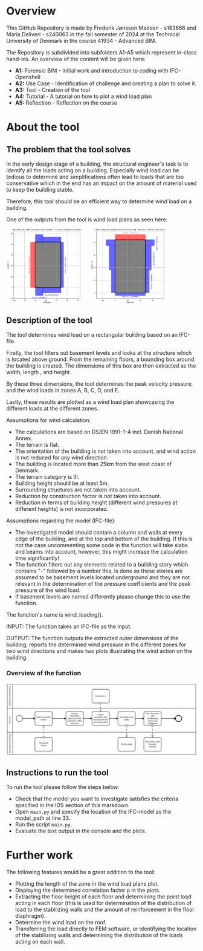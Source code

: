 # Overview

This GitHub Repository is made by Frederik Jønsson Madsen - s183666 and Maria 
Deliveri - s240063 in the fall semester of 2024 at the Technical University
of Denmark in the course 41934 - Advanced BIM.

The Repository is subdivided into subfolders A1-A5 which represent in-class hand-ins.
An overview of the content will be given here:

- **A1:** Forensic BIM - Initial work and introduction to coding with IFC-Openshell
- **A2:** Use Case - Identification of challenge and creating a plan to solve it.
- **A3:** Tool - Creation of the tool
- **A4:** Tutorial - A tutorial on how to plot a wind load plan
- **A5:** Reflection - Reflection on the course

# About the tool
## The problem that the tool solves

In the early design stage of a building, the structural engineer's task is to 
identify all the loads acting on a building. Especially wind load can be tedious 
to determine and simplifications often lead to loads that are too conservative
which in the end has an impact on the amount of material used to keep the 
building stable. 

Therefore, this tool should be an efficient way to determine wind load on a
building. <br>

One of the outputs from the tool is wind load plans as seen here:

<div style="display: flex; gap: 20px;">
  <img src="https://github.com/FrederikJM/BIManalyst_g_28/blob/main/A4/Figure%20x.png" alt="Image 1" style="width: 40%;">
  <img src="https://github.com/FrederikJM/BIManalyst_g_28/blob/main/A4/Figure%20y.png" alt="Image 2" style="width: 40%;">
</div>


## Description of the tool
The tool determines wind load on a rectangular building based on an IFC-file.

Firstly, the tool filters out basement levels and looks at the structure which is
located above ground. From the remaining floors, a bounding box around the building
is created. The dimensions of this box are then extracted as the width, length 
, and height.

By these three dimensions, the tool determines the peak velocity pressure, and
the wind loads in zones A, B, C, D, and E.

Lastly, these results are plotted as a wind load plan showcasing the different
loads at the different zones.


Assumptions for wind calculation:
- The calculations are based on DS/EN 1991-1-4 incl. Danish National Annex.
- The terrain is flat.
- The orientation of the building is not taken into account, and wind action is
  not reduced for any wind direction.
- The building is located more than 25km from the west coast of Denmark.
- The terrain category is III.
- Building height should be at least 5m.
- Surrounding structures are not taken into account.
- Reduction by construction factor is not taken into account.
- Reduction in terms of building height (different wind pressures at different 
  heights) is not incorporated.


Assumptions regarding the model (IFC-file):
- The investigated model should contain a column and walls at every edge of the building, 
  and at the top and bottom of the building. If this is not the case uncommenting some
  code in the function will take slabs and beams into account, however, 
  this might increase the calculation time significantly!
- The function filters out any elements related to a building story which
  contains "-" followed by a number this, is done as these stories are 
  assumed to be basement levels located underground and they are not
  relevant in the determination of the pressure coefficients and the peak pressure of the wind load.
- If basement levels are named differently please change this to use
  the function.

The function's name is wind_loading().

INPUT: The function takes an IFC-file as the input.

OUTPUT: The function outputs the extracted outer dimensions of the building, 
        reports the determined wind pressure in the different zones for
        two wind directions and makes two plots illustrating the wind action
        on the building. 

### Overview of the function


![Picture1](https://github.com/FrederikJM/BIManalyst_g_28/blob/main/A3/BPMN.svg)<br>


## Instructions to run the tool
To run the tool please follow the steps below:
- Check that the model you want to investigate satisfies the criteria specified in
  the IDS section of this markdown.
- Open `main.py` and specify the location of the IFC-model as the model_path at line 33.
- Run the script `main.py`.
- Evaluate the text output in the console and the plots. 



# Further work
The following features would be a great addition to the tool:
- Plotting the length of the zone in the wind load plans plot.
- Displaying the determined correlation factor ρ in the plots.
- Extracting the floor height of each floor and determining the 
point load acting in each floor (this is used for determination 
of the distribution of load to the stabilizing walls and the amount 
of reinforcement in the floor diaphragm).
- Determine the wind load on the roof.
- Transferring the load directly to FEM software, or identifying 
the location of the stabilizing walls and determining the distribution 
of the loads acting on each wall.
